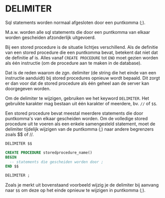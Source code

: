# DELIMITER

Sql statements worden normaal afgesloten door een puntkomma \(;\).

M.a.w. worden alle sql statements die door een puntkomma van elkaar worden gescheiden afzonderlijk uitgevoerd.

Bij een stored procedure is de situatie lichtjes verschillend. Als de definitie van een stored procedure die een puntkomma bevat, betekent dat niet dat de definitie af is. Alles vanaf `CREATE PROCEDURE` tot `END` moet gezien worden als één instructie \(om de procedure aan te maken in de database\). 

Dat is de reden waarom de zgn. delimiter \(de string die het einde van een instructie aanduidt\) bij stored procedures opnieuw wordt bepaald. Dit zorgt er dan voor dat de stored procedure als één geheel aan de server kan doorgegeven worden.

Om de delimiter te wijzigen, gebruiken we het keyword `DELIMITER`. Het gebruikte karakter mag bestaan uit één karakter of meerdere, bv. `//` of `$$`.

Een stored procedure bevat meestal meerdere statements die door puntkomma's van elkaar gescheiden worden. Om de volledige stored procedure uit te voeren als een enkele samengesteld statement, moet de delimiter tijdelijk wijzigen van de puntkomma \(;\) naar andere begrenzers zoals $$ of //.

```sql
DELIMITER $$

CREATE PROCEDURE storedprocedure_name()
BEGIN
  -- statements die gescheiden worden door ;
END $$

DELIMITER ;
```

Zoals je merkt uit bovenstaand voorbeeld wijzig je de delimiter bij aanvang naar `$$` om deze op het einde opnieuw te wijzigen in puntkomma \(;\).

